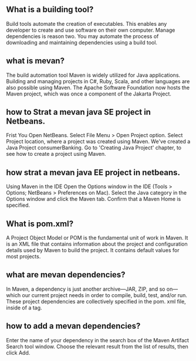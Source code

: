 ## What is a building tool?

Build tools automate the creation of executables. This enables any developer to create and use software on their own computer. Manage dependencies is reason two. You may automate the process of downloading and maintaining dependencies using a build tool.

##  what is mevan?

The build automation tool Maven is widely utilized for Java applications. Building and managing projects in C#, Ruby, Scala, and other languages are also possible using Maven. The Apache Software Foundation now hosts the Maven project, which was once a component of the Jakarta Project.

## how to Strat a mevan java SE project in Netbeans.
Frist You Open NetBeans.
Select File Menu > Open Project option.
Select Project location, where a project was created using Maven. We've created a Java Project consumerBanking. Go to 'Creating Java Project' chapter, to see how to create a project using Maven.


## how strat a mevan java EE project in netbeans.

Using Maven in the IDE
Open the Options window in the IDE (Tools > Options; NetBeans > Preferences on Mac).
Select the Java category in the Options window and click the Maven tab.
Confirm that a Maven Home is specified.

## What is pom.xml?

A Project Object Model or POM is the fundamental unit of work in Maven. It is an XML file that contains information about the project and configuration details used by Maven to build the project. It contains default values for most projects.

## what are mevan dependencies?
In Maven, a dependency is just another archive—JAR, ZIP, and so on—which our current project needs in order to compile, build, test, and/or run. These project dependencies are collectively specified in the pom. xml file, inside of a <dependencies> tag.

## how to add a mevan dependencies?

Enter the name of your dependency in the search box of the Maven Artifact Search tool window. Choose the relevant result from the list of results, then click Add.


 



